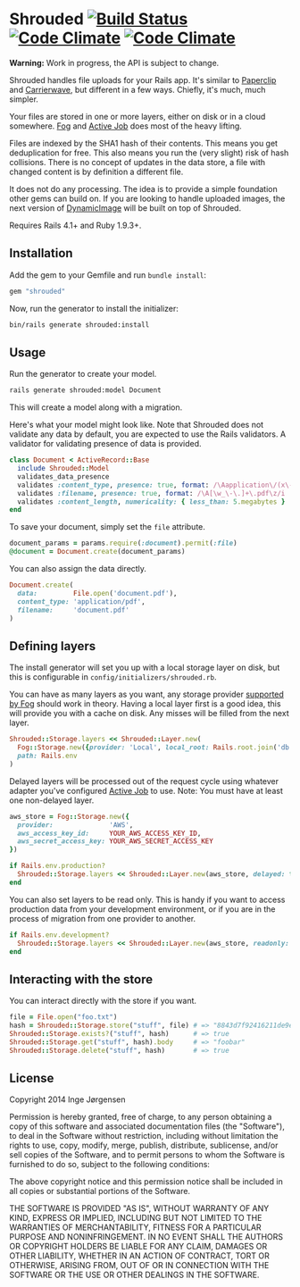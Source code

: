 # Shrouded [![Build Status](https://travis-ci.org/elektronaut/shrouded.png)](https://travis-ci.org/elektronaut/shrouded) [![Code Climate](https://codeclimate.com/github/elektronaut/shrouded.png)](https://codeclimate.com/github/elektronaut/shrouded) [![Code Climate](https://codeclimate.com/github/elektronaut/shrouded/coverage.png)](https://codeclimate.com/github/elektronaut/shrouded)

**Warning:** Work in progress, the API is subject to change.

Shrouded handles file uploads for your Rails app.
It's similar to [Paperclip](https://github.com/thoughtbot/paperclip)
and [Carrierwave](https://github.com/carrierwaveuploader/carrierwave),
but different in a few ways. Chiefly, it's much, much simpler.

Your files are stored in one or more layers, either on disk or in
a cloud somewhere. [Fog](http://fog.io) and
[Active Job](https://github.com/rails/activejob) does most of the
heavy lifting.

Files are indexed by the SHA1 hash of their contents. This means you get
deduplication for free. This also means you run the (very slight) risk of
hash collisions. There is no concept of updates in the data store,
a file with changed content is by definition a different file.

It does not do any processing. The idea is to provide a simple foundation
other gems can build on. If you are looking to handle uploaded images,
the next version of
[DynamicImage](https://github.com/elektronaut/dynamic_image)
will be built on top of Shrouded.

Requires Rails 4.1+ and Ruby 1.9.3+.

## Installation

Add the gem to your Gemfile and run `bundle install`:

```ruby
gem "shrouded"
```

Now, run the generator to install the initializer:

```sh
bin/rails generate shrouded:install
```

## Usage

Run the generator to create your model.

```sh
rails generate shrouded:model Document
```

This will create a model along with a migration.

Here's what your model might look like. Note that Shrouded does not
validate any data by default, you are expected to use the Rails validators.
A validator for validating presence of data is provided.

```ruby
class Document < ActiveRecord::Base
  include Shrouded::Model
  validates_data_presence
  validates :content_type, presence: true, format: /\Aapplication\/(x\-)?pdf\z/
  validates :filename, presence: true, format: /\A[\w_\-\.]+\.pdf\z/i
  validates :content_length, numericality: { less_than: 5.megabytes }
end
```

To save your document, simply set the `file` attribute.

```ruby
document_params = params.require(:document).permit(:file)
@document = Document.create(document_params)
```

You can also assign the data directly.

```ruby
Document.create(
  data:         File.open('document.pdf'),
  content_type: 'application/pdf',
  filename:     'document.pdf'
)
```

## Defining layers

The install generator will set you up with a local storage layer on disk,
but this is configurable in `config/initializers/shrouded.rb`.

You can have as many layers as you want, any storage provider
[supported by Fog](http://fog.io/storage/) should work in theory.
Having a local layer first is a good idea, this will provide you
with a cache on disk. Any misses will be filled from the next layer.

```ruby
Shrouded::Storage.layers << Shrouded::Layer.new(
  Fog::Storage.new({provider: 'Local', local_root: Rails.root.join('db', 'binaries')}),
  path: Rails.env
)
```

Delayed layers will be processed out of the request cycle using
whatever adapter you've configured
[Active Job](https://github.com/rails/activejob) to use.
Note: You must have at least one non-delayed layer.

```ruby
aws_store = Fog::Storage.new({
  provider:              'AWS',
  aws_access_key_id:     YOUR_AWS_ACCESS_KEY_ID,
  aws_secret_access_key: YOUR_AWS_SECRET_ACCESS_KEY
})

if Rails.env.production?
  Shrouded::Storage.layers << Shrouded::Layer.new(aws_store, delayed: true)
end
```

You can also set layers to be read only. This is handy if you want to
access production data from your development environment, or if you
are in the process of migration from one provider to another.

```ruby
if Rails.env.development?
  Shrouded::Storage.layers << Shrouded::Layer.new(aws_store, readonly: true)
end
```

## Interacting with the store

You can interact directly with the store if you want.

```ruby
file = File.open("foo.txt")
hash = Shrouded::Storage.store("stuff", file) # => "8843d7f92416211de9ebb963ff4ce28125932878"
Shrouded::Storage.exists?("stuff", hash)      # => true
Shrouded::Storage.get("stuff", hash).body     # => "foobar"
Shrouded::Storage.delete("stuff", hash)       # => true
```

## License

Copyright 2014 Inge Jørgensen

Permission is hereby granted, free of charge, to any person obtaining
a copy of this software and associated documentation files (the
"Software"), to deal in the Software without restriction, including
without limitation the rights to use, copy, modify, merge, publish,
distribute, sublicense, and/or sell copies of the Software, and to
permit persons to whom the Software is furnished to do so, subject to
the following conditions:

The above copyright notice and this permission notice shall be
included in all copies or substantial portions of the Software.

THE SOFTWARE IS PROVIDED "AS IS", WITHOUT WARRANTY OF ANY KIND,
EXPRESS OR IMPLIED, INCLUDING BUT NOT LIMITED TO THE WARRANTIES OF
MERCHANTABILITY, FITNESS FOR A PARTICULAR PURPOSE AND
NONINFRINGEMENT. IN NO EVENT SHALL THE AUTHORS OR COPYRIGHT HOLDERS BE
LIABLE FOR ANY CLAIM, DAMAGES OR OTHER LIABILITY, WHETHER IN AN ACTION
OF CONTRACT, TORT OR OTHERWISE, ARISING FROM, OUT OF OR IN CONNECTION
WITH THE SOFTWARE OR THE USE OR OTHER DEALINGS IN THE SOFTWARE.